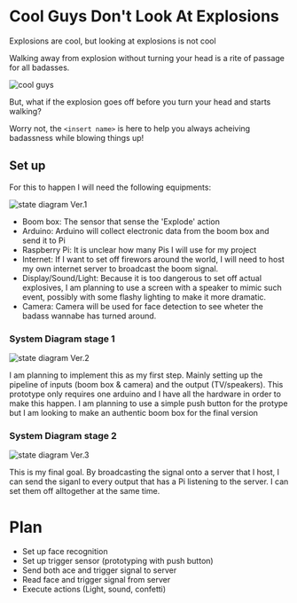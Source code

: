# Cool Guys Don't Look At Explosions

Explosions are cool, but looking at explosions is not cool


Walking away from explosion without turning your head is a rite of passage for all badasses.

![cool guys](https://imgur.com/vP98R58.png)

But, what if the explosion goes off before you turn your head and starts walking?

Worry not, the `<insert name>` is here to help you always acheiving badassness while blowing things up!

## Set up

For this to happen I will need the following equipments:

![state diagram Ver.1](https://imgur.com/kq4tREC.png)

* Boom box: The sensor that sense the 'Explode' action
* Arduino: Arduino will collect electronic data from the boom box and send it to Pi
* Raspberry Pi: It is unclear how many Pis I will use for my project
* Internet: If I want to set off firewors around the world, I will need to host my own internet server to broadcast the boom signal.
* Display/Sound/Light: Because it is too dangerous to set off actual explosives, I am planning to use a screen with a speaker to mimic such event, possibly with some flashy lighting to make it more dramatic.
* Camera: Camera will be used for face detection to see wheter the badass wannabe has turned around.

### System Diagram stage 1
![state diagram Ver.2](https://imgur.com/oByVyT8.png)

I am planning to implement this as my first step. Mainly setting up the pipeline of inputs (boom box & camera) and the output (TV/speakers). This prototype only requires one arduino and I have all the hardware in order to make this happen. I am planning to use a simple push button for the protype but I am looking to make an authentic boom box for the final version


### System Diagram stage 2
![state diagram Ver.3](https://imgur.com/0qj1VBX.png)

This is my final goal. By broadcasting the signal onto a server that I host, I can send the siganl to every output that has a Pi listening to the server. I can set them off alltogether at the same time.

# Plan

* Set up face recognition
* Set up trigger sensor (prototyping with push button)
* Send both ace and trigger signal to server
* Read face and trigger signal from server
* Execute actions (Light, sound, confetti)